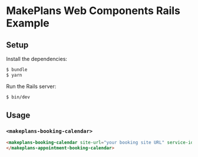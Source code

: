 # MakePlans Web Components Rails Example

## Setup

Install the dependencies:
```bash
$ bundle
$ yarn
```

Run the Rails server:
```bash
$ bin/dev
```

## Usage

### `<makeplans-booking-calendar>`
```html
<makeplans-booking-calendar site-url="your booking site URL" service-id="your service id">
</makeplans-appointment-booking-calendar>
```
